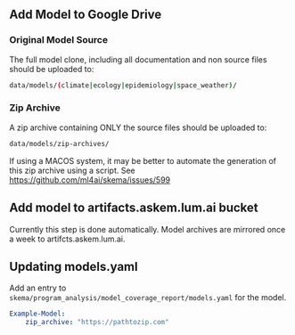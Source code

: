 ## Add Model to Google Drive
### Original Model Source
The full model clone, including all documentation and non source files should be uploaded to:
```bash
data/models/(climate|ecology|epidemiology|space_weather)/
```
### Zip Archive
A zip archive containing ONLY the source files should be uploaded to:
```bash
data/models/zip-archives/
```
If using a MACOS system, it may be better to automate the generation of this zip archive using a script. See https://github.com/ml4ai/skema/issues/599

## Add model to artifacts.askem.lum.ai bucket
Currently this step is done automatically. Model archives are mirrored once a week to artifcts.askem.lum.ai.  

## Updating models.yaml
Add an entry to ```skema/program_analysis/model_coverage_report/models.yaml``` for the model.
```YAML
Example-Model:
    zip_archive: "https://pathtozip.com"
```
